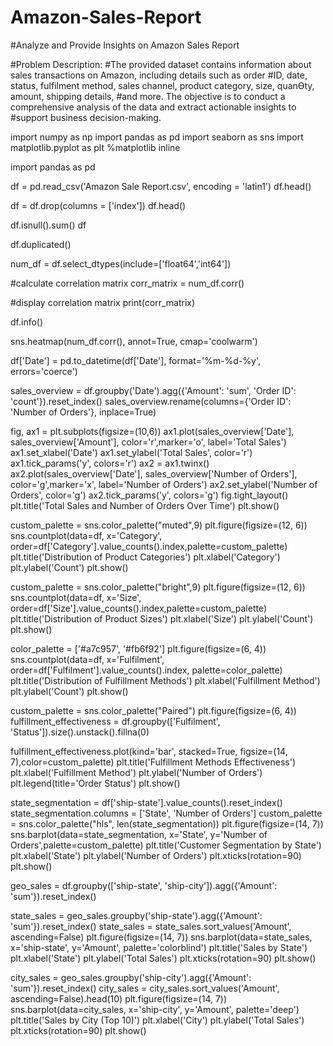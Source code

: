 # Amazon-Sales-Report
#Analyze and Provide Insights on Amazon Sales Report

#Problem Description:
#The provided dataset contains information about sales transactions on Amazon, including details such as order
#ID, date, status, fulfilment method, sales channel, product category, size, quanƟty, amount, shipping details,
#and more. The objective is to conduct a comprehensive analysis of the data and extract actionable insights to
#support business decision-making.

import numpy as np
import pandas as pd
import seaborn as sns
import matplotlib.pyplot as plt
%matplotlib inline  

import pandas as pd

df = pd.read_csv('Amazon Sale Report.csv', encoding = 'latin1')
df.head()

df = df.drop(columns = ['index'])
df.head()

df.isnull().sum()
df

df.duplicated()

num_df = df.select_dtypes(include=['float64','int64'])

#calculate correlation matrix
corr_matrix = num_df.corr()

#display correlation matrix
print(corr_matrix)

df.info()

sns.heatmap(num_df.corr(), annot=True, cmap='coolwarm')

df['Date'] = pd.to_datetime(df['Date'], format='%m-%d-%y', errors='coerce')

sales_overview = df.groupby('Date').agg({'Amount': 'sum', 'Order ID': 'count'}).reset_index()
sales_overview.rename(columns={'Order ID': 'Number of Orders'}, inplace=True)

fig, ax1 = plt.subplots(figsize=(10,6))
ax1.plot(sales_overview['Date'], sales_overview['Amount'], color='r',marker='o', label='Total Sales')
ax1.set_xlabel('Date')
ax1.set_ylabel('Total Sales', color='r')
ax1.tick_params('y', colors='r')
ax2 = ax1.twinx()
ax2.plot(sales_overview['Date'], sales_overview['Number of Orders'], color='g',marker='x', label='Number of Orders')
ax2.set_ylabel('Number of Orders', color='g')
ax2.tick_params('y', colors='g')
fig.tight_layout()
plt.title('Total Sales and Number of Orders Over Time')
plt.show()

custom_palette = sns.color_palette("muted",9)
plt.figure(figsize=(12, 6))
sns.countplot(data=df, x='Category', order=df['Category'].value_counts().index,palette=custom_palette)
plt.title('Distribution of Product Categories')
plt.xlabel('Category')
plt.ylabel('Count')
plt.show()

custom_palette = sns.color_palette("bright",9)
plt.figure(figsize=(12, 6))
sns.countplot(data=df, x='Size', order=df['Size'].value_counts().index,palette=custom_palette)
plt.title('Distribution of Product Sizes')
plt.xlabel('Size')
plt.ylabel('Count')
plt.show()

color_palette = ['#a7c957', '#fb6f92']
plt.figure(figsize=(6, 4))
sns.countplot(data=df, x='Fulfilment', order=df['Fulfilment'].value_counts().index, palette=color_palette)
plt.title('Distribution of Fulfillment Methods')
plt.xlabel('Fulfillment Method')
plt.ylabel('Count')
plt.show()

custom_palette = sns.color_palette("Paired")
plt.figure(figsize=(6, 4))
fulfillment_effectiveness = df.groupby(['Fulfilment', 'Status']).size().unstack().fillna(0)

fulfillment_effectiveness.plot(kind='bar', stacked=True, figsize=(14, 7),color=custom_palette)
plt.title('Fulfillment Methods Effectiveness')
plt.xlabel('Fulfillment Method')
plt.ylabel('Number of Orders')
plt.legend(title='Order Status')
plt.show()

state_segmentation = df['ship-state'].value_counts().reset_index()
state_segmentation.columns = ['State', 'Number of Orders']
custom_palette = sns.color_palette("hls", len(state_segmentation))
plt.figure(figsize=(14, 7))
sns.barplot(data=state_segmentation, x='State', y='Number of Orders',palette=custom_palette)
plt.title('Customer Segmentation by State')
plt.xlabel('State')
plt.ylabel('Number of Orders')
plt.xticks(rotation=90)
plt.show()

geo_sales = df.groupby(['ship-state', 'ship-city']).agg({'Amount': 'sum'}).reset_index()

state_sales = geo_sales.groupby('ship-state').agg({'Amount': 'sum'}).reset_index()
state_sales = state_sales.sort_values('Amount', ascending=False)
plt.figure(figsize=(14, 7))
sns.barplot(data=state_sales, x='ship-state', y='Amount', palette='colorblind')
plt.title('Sales by State')
plt.xlabel('State')
plt.ylabel('Total Sales')
plt.xticks(rotation=90)
plt.show()

city_sales = geo_sales.groupby('ship-city').agg({'Amount': 'sum'}).reset_index()
city_sales = city_sales.sort_values('Amount', ascending=False).head(10)
plt.figure(figsize=(14, 7))
sns.barplot(data=city_sales, x='ship-city', y='Amount', palette='deep')
plt.title('Sales by City (Top 10)')
plt.xlabel('City')
plt.ylabel('Total Sales')
plt.xticks(rotation=90)
plt.show()




